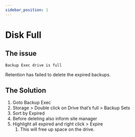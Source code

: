 ```yaml
---
sidebar_position: 1
---
```


# Disk Full

## The issue

`Backup Exec drive is full`

Retention has failed to delete the expired backups.

## The Solution

1. Goto Backup Exec
2. Storage > Double click on Drive that’s full > Backup Sets
3. Sort by Expired
4. Before deleting also inform site manager
5. Highlight all expired and right click > Expire
	1. This will free up space on the drive.
